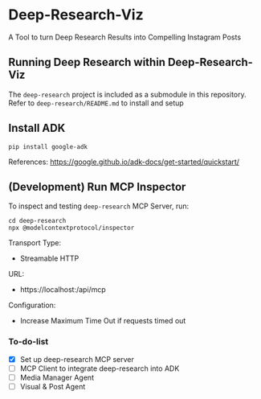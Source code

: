 # Deep-Research-Viz
A Tool to turn Deep Research Results into Compelling Instagram Posts

## Running Deep Research within Deep-Research-Viz

The `deep-research` project is included as a submodule in this repository.
Refer to `deep-research/README.md` to install and setup

## Install ADK

`pip install google-adk`

References: https://google.github.io/adk-docs/get-started/quickstart/

## (Development) Run MCP Inspector
To inspect and testing `deep-research` MCP Server, run:
```
cd deep-research
npx @modelcontextprotocol/inspector
```

Transport Type: 
- Streamable HTTP

URL:
- https://localhost:<port>/api/mcp

Configuration:
- Increase Maximum Time Out if requests timed out

### To-do-list
- [X] Set up deep-research MCP server
- [ ] MCP Client to integrate deep-research into ADK
- [ ] Media Manager Agent
- [ ] Visual & Post Agent